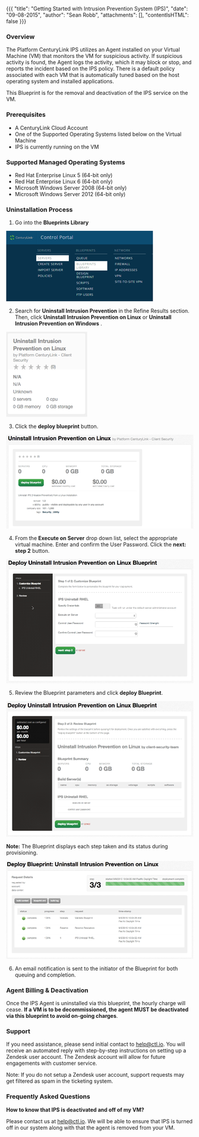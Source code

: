 {{{
  "title": "Getting Started with Intrusion Prevention System (IPS)",
  "date": "09-08-2015",
  "author": "Sean Robb",
  "attachments": [],
  "contentIsHTML": false
}}}

### Overview

The Platform CenturyLink IPS utilizes an Agent installed on your Virtual Machine (VM) that monitors the VM for suspicious activity. If suspicious activity is found, the Agent logs the activity, which it may block or stop, and reports the incident based on the IPS policy. There is a default policy associated with each VM that is automatically tuned based on the host operating system and installed applications.

This Blueprint is for the removal and deactivation of the IPS service on the VM.

### Prerequisites
* A CenturyLink Cloud Account
* One of the Supported Operating Systems listed below on the Virtual Machine
* IPS is currently running on the VM

### Supported Managed Operating Systems
* Red Hat Enterprise Linux 5 (64-bit only)
* Red Hat Enterprise Linux 6 (64-bit only)
* Microsoft Windows Server 2008 (64-bit only)
* Microsoft Windows Server 2012 (64-bit only)

### Uninstallation Process

1. Go into the **Blueprints Library**

  ![Control Portal](../images/client-security/gettingIPS_controlportal.png)

2. Search for **Uninstall Intrusion Prevention** in the Refine Results section. Then, click **Uninstall Intrusion Prevention on Linux** or **Uninstall Intrusion Prevention on Windows** .  

  ![Search Uninstall Linux](../images/client-security/removingIPS_linux_blueprintname.png)

3. Click the **deploy blueprint** button.  

  ![Deploy Uninstall Linux](../images/client-security/removingIPS_linux_configure.png)

4. From the **Execute on Server** drop down list, select the appropriate virtual machine.  Enter and confirm the User Password.  Click the **next: step 2** button.  

  ![Configure Uninstall Linux Fields](../images/client-security/removingIPS_linux_blueprintfields.png)

5. Review the Blueprint parameters and click **deploy Blueprint**.  

  ![Deploy Blueprint](../images/client-security/removingIPS_linux_deploy.png)

  **Note:** The Blueprint displays each step taken and its status during provisioning.  

  ![Blueprint Status Log](../images/client-security/removingIPS_linux_logstatus.png)

6. An email notification is sent to the initiator of the Blueprint for both queuing and completion.

### Agent Billing & Deactivation

Once the IPS Agent is uninstalled via this blueprint, the hourly charge will cease.  **If a VM is to be decommissioned, the agent MUST be deactivated via this blueprint to avoid on-going charges**.

### Support

If you need assistance, please send initial contact to [help@ctl.io](mailto:help@ctl.io).  You will receive an automated reply with step-by-step instructions on setting up a Zendesk user account.  The Zendesk account will allow for future engagements with customer service.

Note: If you do not setup a Zendesk user account, support requests may get filtered as spam in the ticketing system.

### Frequently Asked Questions

**How to know that IPS is deactivated and off of my VM?**

Please contact us at [help@ctl.io](mailto:help@ctl.io).  We will be able to ensure that IPS is turned off in our system along with that the agent is removed from your VM.